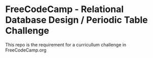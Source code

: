# FreeCodeCamp - Relational Database Design / Periodic Table Challenge

This repo is the requirement for a curricullum challenge in FreeCodeCamp.org